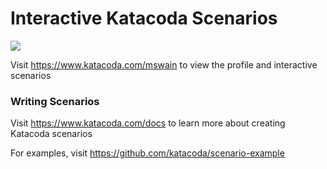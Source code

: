 # Interactive Katacoda Scenarios

[![](http://shields.katacoda.com/katacoda/mswain/count.svg)](https://www.katacoda.com/mswain "Get your profile on Katacoda.com")

Visit https://www.katacoda.com/mswain to view the profile and interactive scenarios

### Writing Scenarios
Visit https://www.katacoda.com/docs to learn more about creating Katacoda scenarios

For examples, visit https://github.com/katacoda/scenario-example
